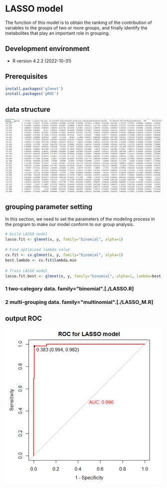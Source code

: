 # LASSO model
The function of this model is to obtain the ranking of the contribution of variables to the groups of two or more groups, and finally identify the metabolites that play an important role in grouping.

## Development environment
* R version 4.2.2 (2022-10-31)

## Prerequisites

```R
install.packages('glmnet')
install.packages('pROC')
```


## data structure

![data](input.png#pic_center)


## grouping parameter setting

In this section, we need to set the parameters of the modeling process in the program to make our model conform to our group analysis.
```R
# build LASSO model
lasso.fit <- glmnet(x, y, family="binomial", alpha=1)

# Find optimized lambda value
cv.fit <- cv.glmnet(x, y, family="binomial", alpha=1)
best.lambda <- cv.fit$lambda.min

# Train LASSO model
lasso.fit.best <- glmnet(x, y, family="binomial", alpha=1, lambda=best.lambda)
```

### 1 two-category data. family="binomial".[./LASSO.R]
### 2 multi-grouping data. family="multinomial".[./LASSO_M.R]

## output ROC
![ROC](Rplot.png#pic_center)
